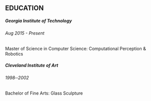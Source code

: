 ## EDUCATION

##### Georgia Institute of Technology
###### Aug 2015 - Present
Master of Science in Computer Science: Computational Perception & Robotics

##### Cleveland Institute of Art
###### 1998─2002
Bachelor of Fine Arts: Glass Sculpture
